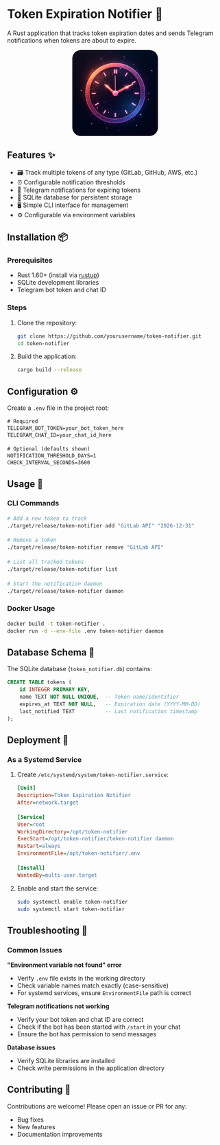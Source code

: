 # Token Expiration Notifier 🔔

A Rust application that tracks token expiration dates and sends Telegram notifications when tokens are about to expire.

<p align="center">
  <img src="assets/logo.jpeg" width="200" style="border-radius: 20px" alt="Logo">
</p>

## Features ✨

- 🗃️ Track multiple tokens of any type (GitLab, GitHub, AWS, etc.)
- ⏰ Configurable notification thresholds
- 🔔 Telegram notifications for expiring tokens
- 💾 SQLite database for persistent storage
- 🖥️ Simple CLI interface for management
- ⚙️ Configurable via environment variables

## Installation 📦

### Prerequisites

- Rust 1.60+ (install via [rustup](https://rustup.rs/))
- SQLite development libraries
- Telegram bot token and chat ID

### Steps

1. Clone the repository:
   ```bash
   git clone https://github.com/yourusername/token-notifier.git
   cd token-notifier
   ```

2. Build the application:
   ```bash
   cargo build --release
   ```

## Configuration ⚙️

Create a `.env` file in the project root:

```env
# Required
TELEGRAM_BOT_TOKEN=your_bot_token_here
TELEGRAM_CHAT_ID=your_chat_id_here

# Optional (defaults shown)
NOTIFICATION_THRESHOLD_DAYS=1
CHECK_INTERVAL_SECONDS=3600
```

## Usage 🚀

### CLI Commands

```bash
# Add a new token to track
./target/release/token-notifier add "GitLab API" "2026-12-31"

# Remove a token
./target/release/token-notifier remove "GitLab API"

# List all tracked tokens
./target/release/token-notifier list

# Start the notification daemon
./target/release/token-notifier daemon
```

### Docker Usage

```bash
docker build -t token-notifier .
docker run -d --env-file .env token-notifier daemon
``` 

## Database Schema 💾

The SQLite database (`token_notifier.db`) contains:

```sql
CREATE TABLE tokens (
    id INTEGER PRIMARY KEY,
    name TEXT NOT NULL UNIQUE,  -- Token name/identifier
    expires_at TEXT NOT NULL,   -- Expiration date (YYYY-MM-DD)
    last_notified TEXT          -- Last notification timestamp
);
```

## Deployment 🚢

### As a Systemd Service

1. Create `/etc/systemd/system/token-notifier.service`:
   ```ini
   [Unit]
   Description=Token Expiration Notifier
   After=network.target

   [Service]
   User=root
   WorkingDirectory=/opt/token-notifier
   ExecStart=/opt/token-notifier/token-notifier daemon
   Restart=always
   EnvironmentFile=/opt/token-notifier/.env

   [Install]
   WantedBy=multi-user.target
   ```

2. Enable and start the service:
   ```bash
   sudo systemctl enable token-notifier
   sudo systemctl start token-notifier
   ```

## Troubleshooting 🐛

### Common Issues

**"Environment variable not found" error**
- Verify `.env` file exists in the working directory
- Check variable names match exactly (case-sensitive)
- For systemd services, ensure `EnvironmentFile` path is correct

**Telegram notifications not working**
- Verify your bot token and chat ID are correct
- Check if the bot has been started with `/start` in your chat
- Ensure the bot has permission to send messages

**Database issues**
- Verify SQLite libraries are installed
- Check write permissions in the application directory

## Contributing 🤝

Contributions are welcome! Please open an issue or PR for any:
- Bug fixes
- New features
- Documentation improvements
